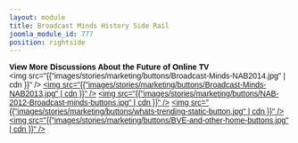```yaml
---
layout: module
title: Broadcast Minds History Side Rail
joomla_module_id: 777
position: rightside
---
```

<span style="font-family: arial, helvetica, sans-serif;"><strong><span style="color: #000000;">View More Discussions About the Future of Online TV</span></strong><br /> <a><img src="{{"images/stories/marketing/buttons/Broadcast-Minds-NAB2014.jpg" | cdn }}" /></a> <a href="news-events/broadcastminds/129-broadcast-minds/775-broadcast-minds-nab-2013.html"><img src="{{"images/stories/marketing/buttons/Broadcast-Minds-NAB2013.jpg" | cdn }}" /></a> <a href="news-events/broadcastminds/broadcast-minds-nab-2012-the-future-of-tv.html"><img src="{{"images/stories/marketing/buttons/NAB-2012-Broadcast-minds-buttons.jpg" | cdn }}" /></a> <a href="news-events/broadcastminds/what-s-trending-the-future-of-online-television.html"><img src="{{"images/stories/marketing/buttons/whats-trending-static-button.jpg" | cdn }}" /></a> <a href="news-events/broadcastminds/broadcast-minds-bve-2013.html"><img src="{{"images/stories/marketing/buttons/BVE-and-other-home-buttons.jpg" | cdn }}" /></a></span>
